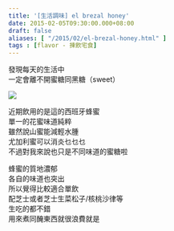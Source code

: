```yaml
---
title: '[生活調味] el brezal honey'
date: 2015-02-05T09:30:00.000+08:00
draft: false
aliases: [ "/2015/02/el-brezal-honey.html" ]
tags : [flavor - 揀飲宅食]
---
```


發現每天的生活中  
一定會離不開蜜糖同黑糖（sweet）  

![](/images/elbrezal.jpg)

近期飲用的是這的西班牙蜂蜜  
單一的花蜜味道純粹  
雖然說山蜜能減輕水腫  
尤加利蜜可以消炎乜乜乜  
不過對我來說也只是不同味道的蜜糖啦  
  
蜂蜜的質地濃郁  
各自的味道也突出  
所以覺得比較適合單飲  
配芝士或者芝士生菜松子/核桃沙律等  
生吃的都不錯  
用來煮同醃東西就很浪費就是
